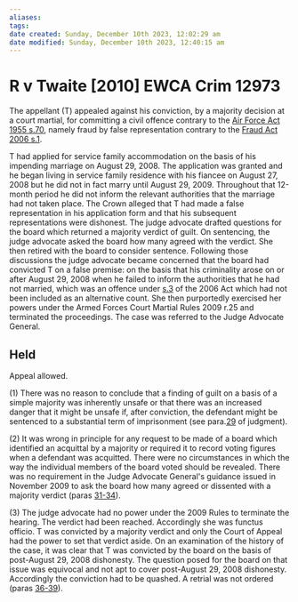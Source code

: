 ```yaml
---
aliases: 
tags: 
date created: Sunday, December 10th 2023, 12:02:29 am
date modified: Sunday, December 10th 2023, 12:40:15 am
---
```


# R v Twaite [2010] EWCA Crim 12973

The appellant (T) appealed against his conviction, by a majority decision at a court martial, for committing a civil offence contrary to the [Air Force Act 1955 s.70](https://uk.westlaw.com/Document/I72A67220E44811DA8D70A0E70A78ED65/View/FullText.html?originationContext=document&transitionType=DocumentItem&ppcid=c7ca249c25814c71a726814a588298b8&contextData=(sc.Search)), namely fraud by false representation contrary to the [Fraud Act 2006 s.1](https://uk.westlaw.com/Document/IA5E42E00753611DB8071C6D7F7AFDBBF/View/FullText.html?originationContext=document&transitionType=DocumentItem&ppcid=c7ca249c25814c71a726814a588298b8&contextData=(sc.Search)).

T had applied for service family accommodation on the basis of his impending marriage on August 29, 2008. The application was granted and he began living in service family residence with his fiancee on August 27, 2008 but he did not in fact marry until August 29, 2009. Throughout that 12-month period he did not inform the relevant authorities that the marriage had not taken place. The Crown alleged that T had made a false representation in his application form and that his subsequent representations were dishonest. The judge advocate drafted questions for the board which returned a majority verdict of guilt. On sentencing, the judge advocate asked the board how many agreed with the verdict. She then retired with the board to consider sentence. Following those discussions the judge advocate became concerned that the board had convicted T on a false premise: on the basis that his criminality arose on or after August 29, 2008 when he failed to inform the authorities that he had not married, which was an offence under [s.3](https://uk.westlaw.com/Document/ID484FC80754511DB8071C6D7F7AFDBBF/View/FullText.html?originationContext=document&transitionType=DocumentItem&ppcid=c7ca249c25814c71a726814a588298b8&contextData=(sc.Search)) of the 2006 Act which had not been included as an alternative count. She then purportedly exercised her powers under the Armed Forces Court Martial Rules 2009 r.25 and terminated the proceedings. The case was referred to the Judge Advocate General.

## Held

Appeal allowed.

(1) There was no reason to conclude that a finding of guilt on a basis of a simple majority was inherently unsafe or that there was an increased danger that it might be unsafe if, after conviction, the defendant might be sentenced to a substantial term of imprisonment (see para.[29](javascript:void(0); "View judgment paragraphs") of judgment).

(2) It was wrong in principle for any request to be made of a board which identified an acquittal by a majority or required it to record voting figures when a defendant was acquitted. There were no circumstances in which the way the individual members of the board voted should be revealed. There was no requirement in the Judge Advocate General's guidance issued in November 2009 to ask the board how many agreed or dissented with a majority verdict (paras [31-34](javascript:void(0); "View judgment paragraphs")).

(3) The judge advocate had no power under the 2009 Rules to terminate the hearing. The verdict had been reached. Accordingly she was functus officio. T was convicted by a majority verdict and only the Court of Appeal had the power to set that verdict aside. On an examination of the history of the case, it was clear that T was convicted by the board on the basis of post-August 29, 2008 dishonesty. The question posed for the board on that issue was equivocal and not apt to cover post-August 29, 2008 dishonesty. Accordingly the conviction had to be quashed. A retrial was not ordered (paras [36-39](javascript:void(0); "View judgment paragraphs")).
